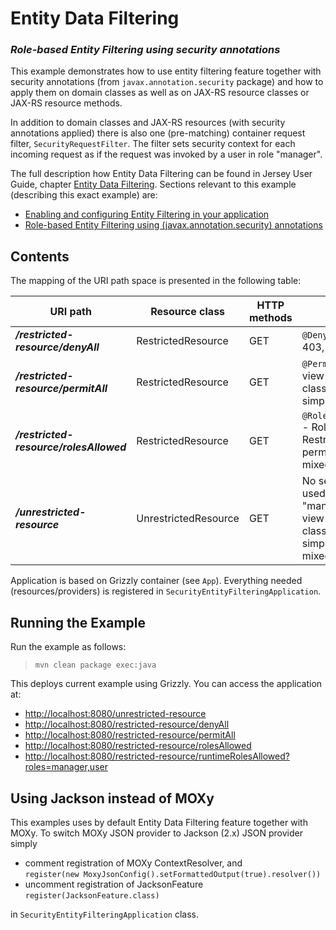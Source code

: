[//]: # " Copyright (c) 2015, 2020 Oracle and/or its affiliates. All rights reserved. "
[//]: # " "
[//]: # " This program and the accompanying materials are made available under the "
[//]: # " terms of the Eclipse Distribution License v. 1.0, which is available at "
[//]: # " http://www.eclipse.org/org/documents/edl-v10.php. "
[//]: # " "
[//]: # " SPDX-License-Identifier: BSD-3-Clause "

Entity Data Filtering
=====================

### *Role-based Entity Filtering using security annotations*

This example demonstrates how to use entity filtering feature together
with security annotations (from `javax.annotation.security` package) and
how to apply them on domain classes as well as on JAX-RS resource
classes or JAX-RS resource methods.

In addition to domain classes and JAX-RS resources (with security
annotations applied) there is also one (pre-matching) container request
filter, `SecurityRequestFilter`. The filter sets security context for
each incoming request as if the request was invoked by a user in role
"manager".

The full description how Entity Data Filtering can be found in Jersey
User Guide, chapter [Entity Data
Filtering](https://eclipse-ee4j.github.io/jersey.github.io/documentation/latest/entity-filtering.html).
Sections relevant to this example (describing this exact example) are:

-   [Enabling and configuring Entity Filtering in your
    application](https://eclipse-ee4j.github.io/jersey.github.io/documentation/latest/entity-filtering.html#d0e14229)
-   [Role-based Entity Filtering using (javax.annotation.security)
    annotations](https://eclipse-ee4j.github.io/jersey.github.io/documentation/latest/entity-filtering.html#ef.security.annotations)

Contents
--------

The mapping of the URI path space is presented in the following table:


URI path                                  | Resource class         | HTTP methods   | Notes
----------------------------------------- | ---------------------- | -------------- | ----------------------------------------------------------------------------------------------
**_/restricted-resource/denyAll_**        | RestrictedResource     | GET            | `@DenyAll` - returns HTTP 403, Forbidden response
**_/restricted-resource/permitAll_**      | RestrictedResource     | GET            | `@PermitAll` - Role-based view on RestrictedEntity class - permitAll, simpleField
**_/restricted-resource/rolesAllowed_**   | RestrictedResource     | GET            | `@RolesAllowed({"manager"})` - Role-based view on RestrictedEntity class - permitAll, simpleField, mixedField.managerField
**_/unrestricted-resource_**              | UnrestrictedResource   | GET            | No security annotation used, user in role "manager" - Role-based view on RestrictedEntity class - permitAll, simpleField, mixedField.managerField

Application is based on Grizzly container (see `App`). Everything needed
(resources/providers) is registered in
`SecurityEntityFilteringApplication`.

Running the Example
-------------------

Run the example as follows:

>     mvn clean package exec:java

This deploys current example using Grizzly. You can access the
application at:

-   <http://localhost:8080/unrestricted-resource>
-   <http://localhost:8080/restricted-resource/denyAll>
-   <http://localhost:8080/restricted-resource/permitAll>
-   <http://localhost:8080/restricted-resource/rolesAllowed>
-   <http://localhost:8080/restricted-resource/runtimeRolesAllowed?roles=manager,user>

Using Jackson instead of MOXy
-----------------------------

This examples uses by default Entity Data Filtering feature together
with MOXy. To switch MOXy JSON provider to Jackson (2.x) JSON provider
simply

-   comment registration of MOXy ContextResolver, and\
     `register(new MoxyJsonConfig().setFormattedOutput(true).resolver())`
-   uncomment registration of JacksonFeature\
     `register(JacksonFeature.class)`

in `SecurityEntityFilteringApplication` class.
